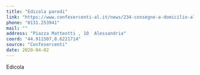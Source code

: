 ```yaml
---
title: "Edicola parodi"
link: "https://www.confesercenti-al.it/news/234-consegne-a-domicilio-alessandria-lista-aggiornata-al-26-marzo.html"
phone: "0131.253941"
mail: ""
address: "Piazza Matteotti , 10  Alessandria"
coord: "44.911507,8.6221714"
source: "Confesercenti"
date: 2020-04-02
---
```


Edicola
